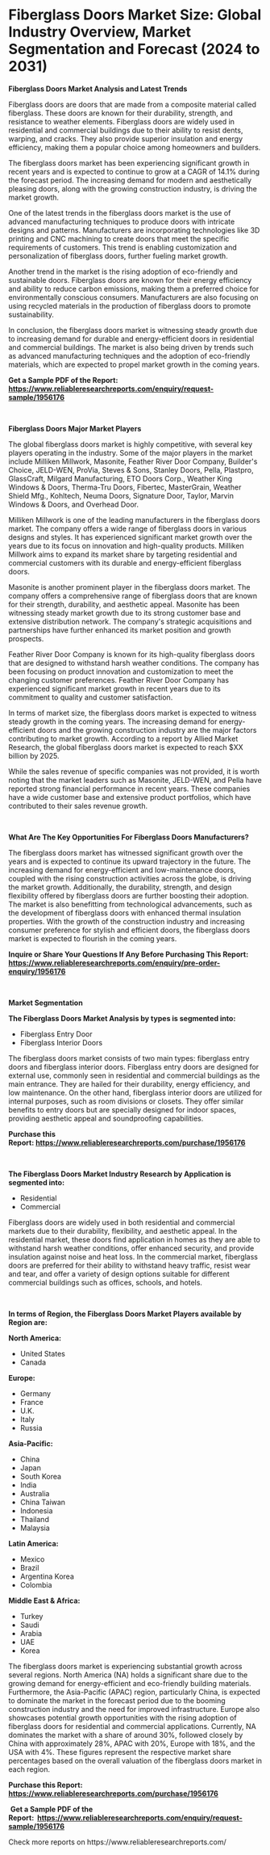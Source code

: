 <p><h1>Fiberglass Doors Market Size: Global Industry Overview, Market Segmentation and Forecast (2024 to 2031)</h1></p><p><strong>Fiberglass Doors Market Analysis and Latest Trends</strong></p>
<p><p>Fiberglass doors are doors that are made from a composite material called fiberglass. These doors are known for their durability, strength, and resistance to weather elements. Fiberglass doors are widely used in residential and commercial buildings due to their ability to resist dents, warping, and cracks. They also provide superior insulation and energy efficiency, making them a popular choice among homeowners and builders.</p><p>The fiberglass doors market has been experiencing significant growth in recent years and is expected to continue to grow at a CAGR of 14.1% during the forecast period. The increasing demand for modern and aesthetically pleasing doors, along with the growing construction industry, is driving the market growth.</p><p>One of the latest trends in the fiberglass doors market is the use of advanced manufacturing techniques to produce doors with intricate designs and patterns. Manufacturers are incorporating technologies like 3D printing and CNC machining to create doors that meet the specific requirements of customers. This trend is enabling customization and personalization of fiberglass doors, further fueling market growth.</p><p>Another trend in the market is the rising adoption of eco-friendly and sustainable doors. Fiberglass doors are known for their energy efficiency and ability to reduce carbon emissions, making them a preferred choice for environmentally conscious consumers. Manufacturers are also focusing on using recycled materials in the production of fiberglass doors to promote sustainability.</p><p>In conclusion, the fiberglass doors market is witnessing steady growth due to increasing demand for durable and energy-efficient doors in residential and commercial buildings. The market is also being driven by trends such as advanced manufacturing techniques and the adoption of eco-friendly materials, which are expected to propel market growth in the coming years.</p></p>
<p><strong>Get a Sample PDF of the Report:&nbsp; <a href="https://www.reliableresearchreports.com/enquiry/request-sample/1956176">https://www.reliableresearchreports.com/enquiry/request-sample/1956176</a></strong></p>
<p>&nbsp;</p>
<p><strong>Fiberglass Doors Major Market Players</strong></p>
<p><p>The global fiberglass doors market is highly competitive, with several key players operating in the industry. Some of the major players in the market include Milliken Millwork, Masonite, Feather River Door Company, Builder's Choice, JELD-WEN, ProVia, Steves & Sons, Stanley Doors, Pella, Plastpro, GlassCraft, Milgard Manufacturing, ETO Doors Corp., Weather King Windows & Doors, Therma-Tru Doors, Fibertec, MasterGrain, Weather Shield Mfg., Kohltech, Neuma Doors, Signature Door, Taylor, Marvin Windows & Doors, and Overhead Door.</p><p>Milliken Millwork is one of the leading manufacturers in the fiberglass doors market. The company offers a wide range of fiberglass doors in various designs and styles. It has experienced significant market growth over the years due to its focus on innovation and high-quality products. Milliken Millwork aims to expand its market share by targeting residential and commercial customers with its durable and energy-efficient fiberglass doors.</p><p>Masonite is another prominent player in the fiberglass doors market. The company offers a comprehensive range of fiberglass doors that are known for their strength, durability, and aesthetic appeal. Masonite has been witnessing steady market growth due to its strong customer base and extensive distribution network. The company's strategic acquisitions and partnerships have further enhanced its market position and growth prospects.</p><p>Feather River Door Company is known for its high-quality fiberglass doors that are designed to withstand harsh weather conditions. The company has been focusing on product innovation and customization to meet the changing customer preferences. Feather River Door Company has experienced significant market growth in recent years due to its commitment to quality and customer satisfaction.</p><p>In terms of market size, the fiberglass doors market is expected to witness steady growth in the coming years. The increasing demand for energy-efficient doors and the growing construction industry are the major factors contributing to market growth. According to a report by Allied Market Research, the global fiberglass doors market is expected to reach $XX billion by 2025.</p><p>While the sales revenue of specific companies was not provided, it is worth noting that the market leaders such as Masonite, JELD-WEN, and Pella have reported strong financial performance in recent years. These companies have a wide customer base and extensive product portfolios, which have contributed to their sales revenue growth.</p></p>
<p>&nbsp;</p>
<p><strong>What Are The Key Opportunities For Fiberglass Doors Manufacturers?</strong></p>
<p><p>The fiberglass doors market has witnessed significant growth over the years and is expected to continue its upward trajectory in the future. The increasing demand for energy-efficient and low-maintenance doors, coupled with the rising construction activities across the globe, is driving the market growth. Additionally, the durability, strength, and design flexibility offered by fiberglass doors are further boosting their adoption. The market is also benefitting from technological advancements, such as the development of fiberglass doors with enhanced thermal insulation properties. With the growth of the construction industry and increasing consumer preference for stylish and efficient doors, the fiberglass doors market is expected to flourish in the coming years.</p></p>
<p><strong>Inquire or Share Your Questions If Any Before Purchasing This Report: <a href="https://www.reliableresearchreports.com/enquiry/pre-order-enquiry/1956176">https://www.reliableresearchreports.com/enquiry/pre-order-enquiry/1956176</a></strong></p>
<p>&nbsp;</p>
<p><strong>Market Segmentation</strong></p>
<p><strong>The Fiberglass Doors Market Analysis by types is segmented into:</strong></p>
<p><ul><li>Fiberglass Entry Door</li><li>Fiberglass Interior Doors</li></ul></p>
<p><p>The fiberglass doors market consists of two main types: fiberglass entry doors and fiberglass interior doors. Fiberglass entry doors are designed for external use, commonly seen in residential and commercial buildings as the main entrance. They are hailed for their durability, energy efficiency, and low maintenance. On the other hand, fiberglass interior doors are utilized for internal purposes, such as room divisions or closets. They offer similar benefits to entry doors but are specially designed for indoor spaces, providing aesthetic appeal and soundproofing capabilities.</p></p>
<p><strong>Purchase this Report:&nbsp;<a href="https://www.reliableresearchreports.com/purchase/1956176">https://www.reliableresearchreports.com/purchase/1956176</a></strong></p>
<p>&nbsp;</p>
<p><strong>The Fiberglass Doors Market Industry Research by Application is segmented into:</strong></p>
<p><ul><li>Residential</li><li>Commercial</li></ul></p>
<p><p>Fiberglass doors are widely used in both residential and commercial markets due to their durability, flexibility, and aesthetic appeal. In the residential market, these doors find application in homes as they are able to withstand harsh weather conditions, offer enhanced security, and provide insulation against noise and heat loss. In the commercial market, fiberglass doors are preferred for their ability to withstand heavy traffic, resist wear and tear, and offer a variety of design options suitable for different commercial buildings such as offices, schools, and hotels.</p></p>
<p>&nbsp;</p>
<p><strong>In terms of Region, the Fiberglass Doors Market Players available by Region are:</strong></p>
<p>
    <p> <strong> North America: </strong>
        <ul>
            <li>United States</li>
            <li>Canada</li>
        </ul>
        </p> 
    <p> <strong> Europe: </strong>
        <ul>
            <li>Germany</li>
            <li>France</li>
            <li>U.K.</li>
            <li>Italy</li>
            <li>Russia</li>
        </ul>
        </p> 
    <p> <strong> Asia-Pacific: </strong>
        <ul>
            <li>China</li>
            <li>Japan</li>
            <li>South Korea</li>
            <li>India</li>
            <li>Australia</li>
            <li>China Taiwan</li>
            <li>Indonesia</li>
            <li>Thailand</li>
            <li>Malaysia</li>
        </ul>
        </p> 
    <p> <strong> Latin America: </strong>
        <ul>
            <li>Mexico</li>
            <li>Brazil</li>
            <li>Argentina Korea</li>
            <li>Colombia</li>
        </ul>
        </p> 
    <p> <strong> Middle East & Africa: </strong>
        <ul>
            <li>Turkey</li>
            <li>Saudi</li>
            <li>Arabia</li>
            <li>UAE</li>
            <li>Korea</li>
        </ul>
    </p>
    </p>
<p><p>The fiberglass doors market is experiencing substantial growth across several regions. North America (NA) holds a significant share due to the growing demand for energy-efficient and eco-friendly building materials. Furthermore, the Asia-Pacific (APAC) region, particularly China, is expected to dominate the market in the forecast period due to the booming construction industry and the need for improved infrastructure. Europe also showcases potential growth opportunities with the rising adoption of fiberglass doors for residential and commercial applications. Currently, NA dominates the market with a share of around 30%, followed closely by China with approximately 28%, APAC with 20%, Europe with 18%, and the USA with 4%. These figures represent the respective market share percentages based on the overall valuation of the fiberglass doors market in each region.</p></p>
<p><strong>Purchase this Report: <a href="https://www.reliableresearchreports.com/purchase/1956176">https://www.reliableresearchreports.com/purchase/1956176</a></strong></p>
<p>&nbsp;<strong>Get a Sample PDF of the Report:&nbsp;&nbsp;<a href="https://www.reliableresearchreports.com/enquiry/request-sample/1956176">https://www.reliableresearchreports.com/enquiry/request-sample/1956176</a></strong></p>
<p><strong></strong></p>
<p>Check more reports on https://www.reliableresearchreports.com/</p>